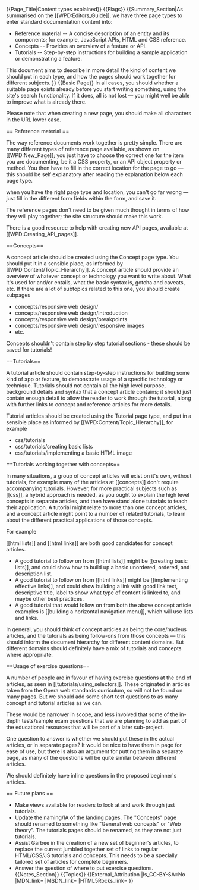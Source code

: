 {{Page_Title|Content types explained}}
{{Flags}}
{{Summary_Section|As summarised on the [[WPD:Editors_Guide]], we have three page types to enter standard documentation content into:

* Reference material -- A concise description of an entity and its components; for example, JavaScript APIs, HTML and CSS reference.
* Concepts -- Provides an overview of a feature or API. 
* Tutorials -- Step-by-step instructions for building a sample application or demonstrating a feature.

This document aims to describe in more detail the kind of content we should put in each type, and how the pages should work together for different subjects.
}}
{{Basic Page}}
In all cases, you should whether a suitable page exists already before you start writing something, using the site's search functionality. If it does, all is not lost — you might well be able to improve what is already there.

Please note that when creating a new page, you should make all characters in the URL lower case.
 
== Reference material ==

The way reference documents work together is pretty simple. There are many different types of reference page available, as shown on [[WPD:New_Page]]; you just have to choose the correct one for the item you are documenting, be it a CSS property, or an API object property or method. You then have to fill in the correct location for the page to go — this should be self explanatory after reading the explanation below each page type.

when you have the right page type and location, you can't go far wrong — just fill in the different form fields within the form, and save it.

The reference pages don't need to be given much thought in terms of how they will play together; the site structure should make this work.

There is a good resource to help with creating new API pages, available at [[WPD:Creating_API_pages]].

==Concepts==

A concept article should be created using the Concept page type. You should put it in a sensible place, as informed by [[WPD:Content/Topic_Hierarchy]]. A concept article should provide an overview of whatever concept or technology you want to write about. What it's used for and/or entails, what the basic syntax is, gotcha and caveats, etc. If there are a lot of subtopics related to this one, you should create subpages

* concepts/responsive web design/
* concepts/responsive web design/introduction
* concepts/responsive web design/breakpoints
* concepts/responsive web design/responsive images
* etc.

Concepts shouldn't contain step by step tutorial sections - these should be saved for tutorials!

==Tutorials==

A tutorial article should contain step-by-step instructions for building some kind of app or feature, to demonstrate usage of a specific technology or technique. Tutorials should not contain all the high level purpose, background details and syntax that a concept article contains; it should just contain enough detail to allow the reader to work through the tutorial, along with further links to concept and reference articles for more details.

Tutorial articles should be created using the Tutorial page type, and put in a sensible place as informed by [[WPD:Content/Topic_Hierarchy]], for example

* css/tutorials
* css/tutorials/creating basic lists
* css/tutorials/implementing a basic HTML image

==Tutorials working together with concepts==

In many situations, a group of concept articles will exist on it's own, without tutorials, for example many of the articles at [[concepts]] don't require accompanying tutorials. However, for more practical subjects such as [[css]], a hybrid approach is needed, as you ought to explain the high level concepts in separate articles, and then have stand alone tutorials to teach their application. A tutorial might relate to more than one concept articles, and a concept article might point to a number of related tutorials, to learn about the different practical applications of those concepts.

For example

[[html lists]] and [[html links]] are both good candidates for concept articles. 

* A good tutorial to follow on from [[html lists]] might be [[creating basic lists]], and could show how to build up a basic unordered, ordered, and description list.
* A good tutorial to follow on from [[html links]] might be [[implementing effective links]], and could show building a link with good link text, descriptive title, label to show what type of content is linked to, and maybe other best practices.
* A good tutorial that would follow on from both the above concept article examples is [[building a horizontal navigation menu]], which will use lists and links.

In general, you should think of concept articles as being the core/nucleus articles, and the tutorials as being follow-ons from those concepts — this should inform the document hierarchy for different content domains. But different domains should definitely have a mix of tutorials and concepts where appropriate.

==Usage of exercise questions==

A number of people are in favour of having exercise questions at the end of articles, as seen in [[tutorials/using_selectors]]. These originated in articles taken from the Opera web standards curriculum, so will not be found on many pages. But we should add some short test questions to as many concept and tutorial articles as we can.

These would be narrower in scope, and less involved that some of the in-depth tests/sample exam questions that we are planning to add as part of the educational resources that will be part of a later sub-project. 

One question to answer is whether we should put these in the actual articles, or in separate pages? It would be nice to have them in page for ease of use, but there is also an argument for putting them in a separate page, as many of the questions will be quite similar between different articles.

We should definitely have inline questions in the proposed beginner's articles.


== Future plans ==

* Make views available for readers to look at and work through just tutorials.
* Update the naming/IA of the landing pages. The "Concepts" page should renamed to something like "General web concepts" or "Web theory". The tutorials pages should be renamed, as they are not just tutorials.
* Assist Garbee in the creation of a new set of beginner's articles, to replace the current jumbled together set of links to regular HTML/CSS/JS tutorials and concepts. This needs to be a specially tailored set of articles for complete beginners.
* Answer the question of where to put exercise questions.
{{Notes_Section}}
{{Topics}}
{{External_Attribution
|Is_CC-BY-SA=No
|MDN_link=
|MSDN_link=
|HTML5Rocks_link=
}}